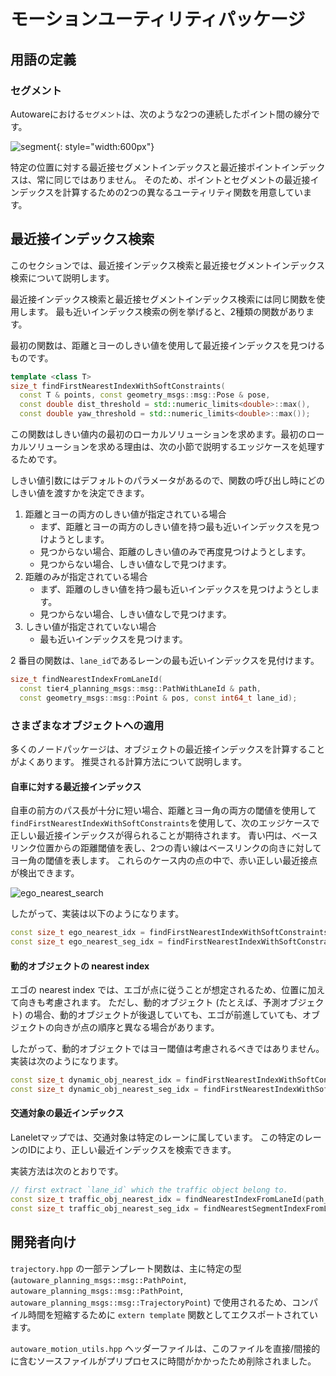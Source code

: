 # モーションユーティリティパッケージ

## 用語の定義

### セグメント

Autowareにおける`セグメント`は、次のような2つの連続したポイント間の線分です。

![segment](./media/segment.svg){: style="width:600px"}

特定の位置に対する最近接セグメントインデックスと最近接ポイントインデックスは、常に同じではありません。
そのため、ポイントとセグメントの最近接インデックスを計算するための2つの異なるユーティリティ関数を用意しています。

## 最近接インデックス検索

このセクションでは、最近接インデックス検索と最近接セグメントインデックス検索について説明します。

最近接インデックス検索と最近接セグメントインデックス検索には同じ関数を使用します。
最も近いインデックス検索の例を挙げると、2種類の関数があります。

最初の関数は、距離とヨーのしきい値を使用して最近接インデックスを見つけるものです。


```cpp
template <class T>
size_t findFirstNearestIndexWithSoftConstraints(
  const T & points, const geometry_msgs::msg::Pose & pose,
  const double dist_threshold = std::numeric_limits<double>::max(),
  const double yaw_threshold = std::numeric_limits<double>::max());
```

この関数はしきい値内の最初のローカルソリューションを求めます。最初のローカルソリューションを求める理由は、次の小節で説明するエッジケースを処理するためです。

しきい値引数にはデフォルトのパラメータがあるので、関数の呼び出し時にどのしきい値を渡すかを決定できます。

1. 距離とヨーの両方のしきい値が指定されている場合
   - まず、距離とヨーの両方のしきい値を持つ最も近いインデックスを見つけようとします。
   - 見つからない場合、距離のしきい値のみで再度見つけようとします。
   - 見つからない場合、しきい値なしで見つけます。
2. 距離のみが指定されている場合
   - まず、距離のしきい値を持つ最も近いインデックスを見つけようとします。
   - 見つからない場合、しきい値なしで見つけます。
3. しきい値が指定されていない場合
   - 最も近いインデックスを見つけます。

2 番目の関数は、`lane_id`であるレーンの最も近いインデックスを見付けます。


```cpp
size_t findNearestIndexFromLaneId(
  const tier4_planning_msgs::msg::PathWithLaneId & path,
  const geometry_msgs::msg::Point & pos, const int64_t lane_id);
```

### さまざまなオブジェクトへの適用

多くのノードパッケージは、オブジェクトの最近接インデックスを計算することがよくあります。
推奨される計算方法について説明します。

#### 自車に対する最近接インデックス

自車の前方のパス長が十分に短い場合、距離とヨー角の両方の閾値を使用して`findFirstNearestIndexWithSoftConstraints`を使用して、次のエッジケースで正しい最近接インデックスが得られることが期待されます。
青い円は、ベースリンク位置からの距離閾値を表し、2つの青い線はベースリンクの向きに対してヨー角の閾値を表します。
これらのケース内の点の中で、赤い正しい最近接点が検出できます。

![ego_nearest_search](./media/ego_nearest_search.svg)

したがって、実装は以下のようになります。


```cpp
const size_t ego_nearest_idx = findFirstNearestIndexWithSoftConstraints(points, ego_pose, ego_nearest_dist_threshold, ego_nearest_yaw_threshold);
const size_t ego_nearest_seg_idx = findFirstNearestIndexWithSoftConstraints(points, ego_pose, ego_nearest_dist_threshold, ego_nearest_yaw_threshold);
```

#### 動的オブジェクトの nearest index

エゴの nearest index では、エゴが点に従うことが想定されるため、位置に加えて向きも考慮されます。
ただし、動的オブジェクト (たとえば、予測オブジェクト) の場合、動的オブジェクトが後退していても、エゴが前進していても、オブジェクトの向きが点の順序と異なる場合があります。

したがって、動的オブジェクトではヨー閾値は考慮されるべきではありません。
実装は次のようになります。


```cpp
const size_t dynamic_obj_nearest_idx = findFirstNearestIndexWithSoftConstraints(points, dynamic_obj_pose, dynamic_obj_nearest_dist_threshold);
const size_t dynamic_obj_nearest_seg_idx = findFirstNearestIndexWithSoftConstraints(points, dynamic_obj_pose, dynamic_obj_nearest_dist_threshold);
```

#### 交通対象の最近インデックス

Laneletマップでは、交通対象は特定のレーンに属しています。
この特定のレーンのIDにより、正しい最近インデックスを検索できます。

実装方法は次のとおりです。


```cpp
// first extract `lane_id` which the traffic object belong to.
const size_t traffic_obj_nearest_idx = findNearestIndexFromLaneId(path_with_lane_id, traffic_obj_pos, lane_id);
const size_t traffic_obj_nearest_seg_idx = findNearestSegmentIndexFromLaneId(path_with_lane_id, traffic_obj_pos, lane_id);
```

## 開発者向け

`trajectory.hpp` の一部テンプレート関数は、主に特定の型 (`autoware_planning_msgs::msg::PathPoint`, `autoware_planning_msgs::msg::PathPoint`, `autoware_planning_msgs::msg::TrajectoryPoint`) で使用されるため、コンパイル時間を短縮するために `extern template` 関数としてエクスポートされています。

`autoware_motion_utils.hpp` ヘッダーファイルは、このファイルを直接/間接的に含むソースファイルがプリプロセスに時間がかかったため削除されました。

